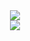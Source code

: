   <div align="center">
  <img src="https://github-readme-stats-njex.vercel.app/api?username=Optinux&theme=tokyonight">
  <br>
  <img src="https://github-readme-stats-njex.vercel.app/api/top-langs/?username=Optinux&theme=tokyonight" />
  </div>
